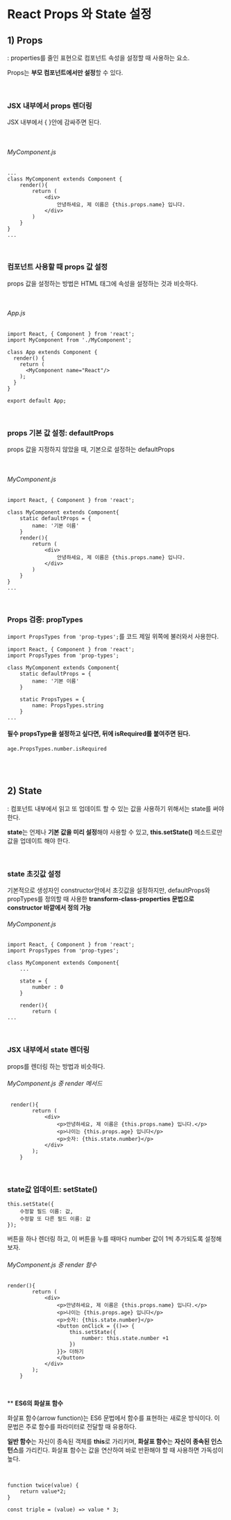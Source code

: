 # React Props 와 State 설정



## 1) Props

: properties를 줄인 표현으로 컴포넌트 속성을 설정할 때 사용하는 요소.

Props는 **부모 컴포넌트에서만 설정**할 수 있다.

<br>



### JSX 내부에서 props 렌더링

JSX 내부에서 { }안에 감싸주면 된다.

<br>

###### MyComponent.js

```
...
class MyComponent extends Component {
	render(){
		return (
			<div>
				안녕하세요, 제 이름은 {this.props.name} 입니다.
			</div>
		)
	}
}
...
```

<br>

### 컴포넌트 사용할 때 props 값 설정

props 값을 설정하는 방법은 HTML 태그에 속성을 설정하는 것과 비슷하다.

<br>

###### App.js

```
import React, { Component } from 'react';
import MyComponent from './MyComponent';

class App extends Component {
  render() {
    return (
      <MyComponent name="React"/>
    );
  }
}

export default App;
```

<br>

### props 기본 값 설정: defaultProps

props 값을 지정하지 않았을 때, 기본으로 설정하는 defaultProps

<br>

###### MyComponent.js

```
import React, { Component } from 'react';

class MyComponent extends Component{
    static defaultProps = {
        name: '기본 이름'
    }
    render(){
		return (
			<div>
				안녕하세요, 제 이름은 {this.props.name} 입니다.
			</div>
		)
	}
}
...   
```

<br>

### Props 검증: propTypes

`import PropsTypes from 'prop-types';`를 코드 제일 위쪽에 불러와서 사용한다.

```
import React, { Component } from 'react';
import PropsTypes from 'prop-types';

class MyComponent extends Component{
    static defaultProps = {
        name: '기본 이름'
    }

    static PropsTypes = {
        name: PropsTypes.string
    }
...
```



#### 필수 propsType을 설정하고 싶다면, 뒤에 isRequired를 붙여주면 된다.

`age.PropsTypes.number.isRequired`

<br>

<br>

## 2) State

: 컴포넌트 내부에서 읽고 또 업데이트 할 수 있는 값을 사용하기 위해서는 state를 써야 한다.

**state**는 언제나 **기본 값을 미리 설정**해야 사용할 수 있고, **this.setState()** 메소드로만 값을 업데이트 해야 한다.

<br>

### state 초깃값 설정

기본적으로 생성자인 constructor안에서 초깃값을 설정하지만, defaultProps와 propTypes를 정의할 때 사용한 **transform-class-properties 문법으로 constructor 바깥에서 정의 가능**

###### MyComponent.js

```
import React, { Component } from 'react';
import PropsTypes from 'prop-types';

class MyComponent extends Component{
    ...

    state = {
        number : 0
    }

    render(){
        return (
...
```

<br>

### JSX 내부에서 state 렌더링

props를 렌더링 하는 방법과 비슷하다.

###### MyComponent.js 중 render 메서드

```
 render(){
        return (
            <div>
                <p>안녕하세요, 제 이름은 {this.props.name} 입니다.</p>
                <p>나이는 {this.props.age} 입니다</p>
                <p>숫자: {this.state.number}</p>
            </div>
        );
    }
```

<br>

### state값 업데이트: setState()

```
this.setState({
	수정할 필드 이름: 값,
	수정할 또 다른 필드 이름: 값
});
```

버튼을 하나 렌더링 하고, 이 버튼을 누를 때마다 number 값이 1씩 추가되도록 설정해보자.

###### MyComponent.js 중 render 함수

```
render(){
        return (
            <div>
                <p>안녕하세요, 제 이름은 {this.props.name} 입니다.</p>
                <p>나이는 {this.props.age} 입니다</p>
                <p>숫자: {this.state.number}</p>
                <button onClick = {()=> {
                    this.setState({
                        number: this.state.number +1
                    })
                }}> 더하기 
                </button>
            </div>
        );
    }
```

<br>

** **ES6의 화살표 함수**

화살표 함수(arrow function)는 ES6 문법에서 함수를 표현하는 새로운 방식이다. 이 문법은 주로 함수를 파라미터로 전달할 때 유용하다.

**일반 함수**는 자신이 종속된 객체를 **this**로 가리키며, **화살표 함수**는 **자신이 종속된 인스턴스**를 가리킨다. 화살표 함수는 값을 연산하여 바로 반환해야 할 때 사용하면 가독성이 높다.

<br>

```
function twice(value) {
	return value*2;
}

const triple = (value) => value * 3;
```

